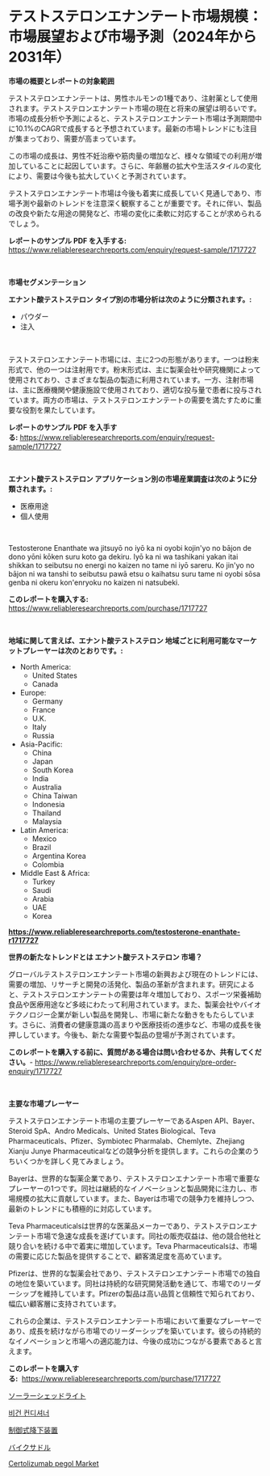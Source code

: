 <p><h1>テストステロンエナンテート市場規模：市場展望および市場予測（2024年から2031年）</h1></p><p><strong>市場の概要とレポートの対象範囲</strong></p>
<p><p>テストステロンエナンテートは、男性ホルモンの1種であり、注射薬として使用されます。テストステロンエナンテート市場の現在と将来の展望は明るいです。市場の成長分析や予測によると、テストステロンエナンテート市場は予測期間中に10.1%のCAGRで成長すると予想されています。最新の市場トレンドにも注目が集まっており、需要が高まっています。</p><p>この市場の成長は、男性不妊治療や筋肉量の増加など、様々な領域での利用が増加していることに起因しています。さらに、年齢層の拡大や生活スタイルの変化により、需要は今後も拡大していくと予測されています。</p><p>テストステロンエナンテート市場は今後も着実に成長していく見通しであり、市場予測や最新のトレンドを注意深く観察することが重要です。それに伴い、製品の改良や新たな用途の開発など、市場の変化に柔軟に対応することが求められるでしょう。</p></p>
<p><strong>レポートのサンプル PDF を入手する:</strong> <a href="https://www.reliableresearchreports.com/enquiry/request-sample/1717727">https://www.reliableresearchreports.com/enquiry/request-sample/1717727</a></p>
<p>&nbsp;</p>
<p><strong>市場セグメンテーション</strong></p>
<p><strong>エナント酸テストステロン タイプ別の市場分析は次のように分類されます。:</strong></p>
<p><ul><li>パウダー</li><li>注入</li></ul></p>
<p>&nbsp;</p>
<p><p>テストステロンエナンテート市場には、主に2つの形態があります。一つは粉末形式で、他の一つは注射用です。粉末形式は、主に製薬会社や研究機関によって使用されており、さまざまな製品の製造に利用されています。一方、注射市場は、主に医療機関や健康施設で使用されており、適切な投与量で患者に投与されています。両方の市場は、テストステロンエナンテートの需要を満たすために重要な役割を果たしています。</p></p>
<p><strong>レポートのサンプル PDF を入手する:</strong>&nbsp;<a href="https://www.reliableresearchreports.com/enquiry/request-sample/1717727">https://www.reliableresearchreports.com/enquiry/request-sample/1717727</a></p>
<p>&nbsp;</p>
<p><strong> エナント酸テストステロン アプリケーション別の市場産業調査は次のように分類されます。:</strong></p>
<p><ul><li>医療用途</li><li>個人使用</li></ul></p>
<p>&nbsp;</p>
<p><p>Testosterone Enanthate wa jitsuyō no iyō ka ni oyobi kojin'yo no bājon de dono yōni kōken suru koto ga dekiru. Iyō ka ni wa tashikani yakan itai shikkan to seibutsu no energi no kaizen no tame ni iyō sareru. Ko jin'yo no bājon ni wa tanshi to seibutsu pawā etsu o kaihatsu suru tame ni oyobi sōsa genba ni okeru kon'enryoku no kaizen ni natsubeki.</p></p>
<p><strong>このレポートを購入する:</strong>&nbsp; <a href="https://www.reliableresearchreports.com/purchase/1717727">https://www.reliableresearchreports.com/purchase/1717727</a></p>
<p>&nbsp;</p>
<p><strong>地域に関して言えば、エナント酸テストステロン 地域ごとに利用可能なマーケットプレーヤーは次のとおりです。:</strong></p>
<p><ul>
    <li>
        North America:
        <ul>
            <li>United States</li>
            <li>Canada</li>
        </ul>
    </li>
    <li>
        Europe:
        <ul>
            <li>Germany</li>
            <li>France</li>
            <li>U.K.</li>
            <li>Italy</li>
            <li>Russia</li>
        </ul>
    </li>
    <li>
        Asia-Pacific:
        <ul>
            <li>China</li>
            <li>Japan</li>
            <li>South Korea</li>
            <li>India</li>
            <li>Australia</li>
            <li>China Taiwan</li>
            <li>Indonesia</li>
            <li>Thailand</li>
            <li>Malaysia</li>
        </ul>
    </li>
    <li>
        Latin America:
        <ul>
            <li>Mexico</li>
            <li>Brazil</li>
            <li>Argentina Korea</li>
            <li>Colombia</li>
        </ul>
    </li>
    <li>
        Middle East & Africa:
        <ul>
            <li>Turkey</li>
            <li>Saudi</li>
            <li>Arabia</li>
            <li>UAE</li>
            <li>Korea</li>
        </ul>
    </li>
    </ul></p>
<p><strong><a href="https://www.reliableresearchreports.com/testosterone-enanthate-r1717727">https://www.reliableresearchreports.com/testosterone-enanthate-r1717727</a></strong>&nbsp;</p>
<p><strong>世界の新たなトレンドとは エナント酸テストステロン 市場？</strong></p>
<p><p>グローバルテストステロンエナンテート市場の新興および現在のトレンドには、需要の増加、リサーチと開発の活発化、製品の革新が含まれます。研究によると、テストステロンエナンテートの需要は年々増加しており、スポーツ栄養補助食品や医療用途など多岐にわたって利用されています。また、製薬会社やバイオテクノロジー企業が新しい製品を開発し、市場に新たな動きをもたらしています。さらに、消費者の健康意識の高まりや医療技術の進歩など、市場の成長を後押ししています。今後も、新たな需要や製品の登場が予測されています。</p></p>
<p><strong>このレポートを購入する前に、質問がある場合は問い合わせるか、共有してください。</strong>- <a href="https://www.reliableresearchreports.com/enquiry/pre-order-enquiry/1717727">https://www.reliableresearchreports.com/enquiry/pre-order-enquiry/1717727</a></p>
<p>&nbsp;</p>
<p><strong>主要な市場プレーヤー</strong></p>
<p><p>テストステロンエナンテート市場の主要プレーヤーであるAspen API、Bayer、Steroid SpA、Andro Medicals、United States Biological、Teva Pharmaceuticals、Pfizer、Symbiotec Pharmalab、Chemlyte、Zhejiang Xianju Junye Pharmaceuticalなどの競争分析を提供します。これらの企業のうちいくつかを詳しく見てみましょう。</p><p>Bayerは、世界的な製薬企業であり、テストステロンエナンテート市場で重要なプレーヤーの1つです。同社は継続的なイノベーションと製品開発に注力し、市場規模の拡大に貢献しています。また、Bayerは市場での競争力を維持しつつ、最新のトレンドにも積極的に対応しています。</p><p>Teva Pharmaceuticalsは世界的な医薬品メーカーであり、テストステロンエナンテート市場で急速な成長を遂げています。同社の販売収益は、他の競合他社と競り合いを続ける中で着実に増加しています。Teva Pharmaceuticalsは、市場の需要に応じた製品を提供することで、顧客満足度を高めています。</p><p>Pfizerは、世界的な製薬会社であり、テストステロンエナンテート市場での独自の地位を築いています。同社は持続的な研究開発活動を通じて、市場でのリーダーシップを維持しています。Pfizerの製品は高い品質と信頼性で知られており、幅広い顧客層に支持されています。</p><p>これらの企業は、テストステロンエナンテート市場において重要なプレーヤーであり、成長を続けながら市場でのリーダーシップを築いています。彼らの持続的なイノベーションと市場への適応能力は、今後の成功につながる要素であると言えます。</p></p>
<p><strong>このレポートを購入する:</strong>&nbsp;&nbsp;<a href="https://www.reliableresearchreports.com/purchase/1717727">https://www.reliableresearchreports.com/purchase/1717727</a></p>
<p><p><a href="https://github.com/ddwcuskozol07187/Market-Research-Report-List-1/blob/main/633768636548.md">ソーラーシェッドライト</a></p><p><a href="https://medium.com/@witoldadamczyk1904/%EB%B9%84%EA%B1%B4-%EC%83%B4%ED%91%B8-%EC%8B%9C%EC%9E%A5-%EC%A0%90%EC%9C%A0%EC%9C%A8-%EB%B3%80%ED%99%94%EC%99%80-%EC%8B%9C%EC%9E%A5-%EC%84%B1%EC%9E%A5-%ED%8A%B8%EB%A0%8C%EB%93%9C-2024%EB%85%84-2031%EB%85%84-ad1dcf2f3d9b">비건 컨디셔너</a></p><p><a href="https://medium.com/@rockcod61/%E5%88%B6%E5%BE%A1%E9%99%8D%E4%B8%8B%E8%A3%85%E7%BD%AE%E5%B8%82%E5%A0%B4%E3%81%AE%E5%88%86%E6%9E%90-%E3%82%B0%E3%83%AD%E3%83%BC%E3%83%90%E3%83%AB%E7%94%A3%E6%A5%AD%E3%81%AE%E5%B1%95%E6%9C%9B%E3%81%A8%E4%BA%88%E6%B8%AC-2024%E5%B9%B4%E3%81%8B%E3%82%892031%E5%B9%B4-5d51a5d3f3af">制御式降下装置</a></p><p><a href="https://medium.com/@camilcosta76856/%E8%87%AA%E8%BB%A2%E8%BB%8A%E3%82%B5%E3%83%89%E3%83%AB%E5%B8%82%E5%A0%B4%E3%81%AE%E8%A6%8F%E6%A8%A1-cagr-%E3%83%88%E3%83%AC%E3%83%B3%E3%83%892024-2030-39f6f5c89070">バイクサドル</a></p><p><a href="https://github.com/mancsybtousav/Market-Research-Report-List-2/blob/main/certolizumab-pegol-market.md">Certolizumab pegol Market</a></p></p>